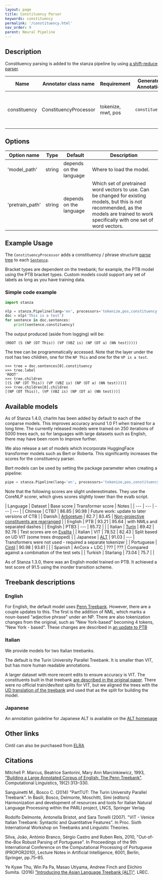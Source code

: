 ```yaml
---
layout: page
title: Constituency Parser
keywords: constituency
permalink: '/constituency.html'
nav_order: 9
parent: Neural Pipeline
---
```


## Description

Constituency parsing is added to the stanza pipeline by using [a shift-reduce parser](https://aclanthology.org/Q17-1029/).

| Name | Annotator class name | Requirement | Generated Annotation | Description |
| --- | --- | --- | --- | --- |
| constituency | ConstituencyProcessor | tokenize, mwt, pos | `constituency` | Adds the `constituency` annotation to each [`Sentence`](data_objects.md#sentence) in the `Document` |

## Options

| Option name | Type | Default | Description |
| --- | --- | --- | --- |
| 'model_path' | string | depends on the language | Where to load the model. |
| 'pretrain_path' | string | depends on the language | Which set of pretrained word vectors to use. Can be changed for existing models, but this is not recommended, as the models are trained to work specifically with one set of word vectors. |

## Example Usage

The `ConstituencyProcessor` adds a constituency / phrase structure
[parse tree](data_objects.md#parsetree) to each [`Sentence`](data_objects.md#sentence).

Bracket types are dependent on the treebank; for example, the PTB
model using the PTB bracket types.  Custom models could support any
set of labels as long as you have training data.

### Simple code example

```python
import stanza

nlp = stanza.Pipeline(lang='en', processors='tokenize,pos,constituency')
doc = nlp('This is a test')
for sentence in doc.sentences:
    print(sentence.constituency)
```

The output produced (aside from logging) will be:

```
(ROOT (S (NP (DT This)) (VP (VBZ is) (NP (DT a) (NN test)))))
```

The tree can be programmatically accessed.  Note that the layer under the root has two children, one for the `NP This` and one for the `VP is a test`.

```
>>> tree = doc.sentences[0].constituency
>>> tree.label
'ROOT'
>>> tree.children
[(S (NP (DT This)) (VP (VBZ is) (NP (DT a) (NN test))))]
>>> tree.children[0].children
[(NP (DT This)), (VP (VBZ is) (NP (DT a) (NN test)))]
```


## Available models

As of Stanza 1.4.0, charlm has been added by default to each of the
conparse models.  This improves accuracy around 1.0 F1 when trained
for a long time.  The currently released models were trained on 250
iterations of 5000 trees each, so for languages with large datasets
such as English, there may have been room to improve further.

We also release a set of models which incorporate HuggingFace
transformer models such as Bert or Roberta.  This significantly
increases the scores for the constituency parser.

Bert models can be used by setting the package parameter when creating
a pipeline:

```python
pipe = stanza.Pipeline(lang='en', processors='tokenize,pos,constituency', package={'constituency': 'wsj_bert'})
```

Note that the following scores are slight underestimates.  They use the CoreNLP scorer, which gives scores slightly lower than the evalb script.

| Language | Dataset | Base score | Transformer score | Notes |
| --- | --- | --- | --- |
| Chinese | CTB7 | 86.85 | 90.98 | Future work: update to later versions of CTB |
| Danish | [Arboretum](http://catalog.elra.info/en-us/repository/browse/ELRA-W0084/) | 82.7 | 83.45 | [Non-projective constituents are rearranged](https://github.com/stanfordnlp/stanza/blob/main/stanza/utils/datasets/constituency/convert_arboretum.py) |
| English | PTB | 93.21 | 95.64 | with NMLs and separated dashes |
| English | PTB3 | --- | 95.72 | |
| Italian | [Turin](http://www.di.unito.it/~tutreeb/treebanks.html) | 89.42 | 92.76 | Test scores are on [Evalita](http://www.di.unito.it/~tutreeb/evalita-parsingtask-11.html) |
| Italian | VIT | 78.52 | 82.43 | Split based on UD VIT (some trees dropped) |
| Japanese | [ALT](https://www2.nict.go.jp/astrec-att/member/mutiyama/ALT/) | 91.03 | --- | Transformers were not used - required a separate tokenizer |
| Portuguese | [Cintil](https://hdl.handle.net/21.11129/0000-000B-D2FE-A) | 90.98 | 93.61 | |
| Spanish | AnCora + LDC | ??? | ??? | Compared against a combination of the test sets |
| Turkish | Starlang | 73.04 | 75.7 | |

As of Stanza 1.3.0, there was an English model trained on PTB.
It achieved a test score of 91.5 using the inorder transition scheme.

## Treebank descriptions

### English

For English, the default model uses
[Penn Treebank](https://aclanthology.org/J93-2004).
However, there are a couple updates to this.  The first is the addition of NML,
which marks a noun-based "adjective phrase" under an NP.
There are also tokenization changes from the original, such as
"New York-based" becoming 4 tokens, "New York - based".
These changes are described in
[an update to PTB](https://www.ldc.upenn.edu/sites/www.ldc.upenn.edu/files/etb-supplementary-guidelines-2009-addendum.pdf)

### Italian

We provide models for two Italian treebanks.

The default is the Turin University Parallel Treebank.  It is smaller than VIT, but has more human readable annotations.

A larger dataset with more recent edits to ensure accuracy is VIT.
The constituents built in that treebank
[are described in the original paper](https://www.researchgate.net/publication/28584827_VIT_-_Venice_Italian_Treebank_Syntactic_and_Quantitative_Features).
There were no official train/dev/test splits for VIT, but we aligned the trees with the
[UD translation of the treebank](https://github.com/UniversalDependencies/UD_Italian-VIT)
and used that as the split for building the model.

### Japanese

An annotation guideline for Japanese ALT is available on the [ALT homepage](https://www2.nict.go.jp/astrec-att/member/mutiyama/ALT/)

## Other links

Cintil can also be purchased from [ELRA](https://catalogue.elra.info/en-us/repository/browse/ELRA-W0055/)

## Citations

Mitchell P. Marcus, Beatrice Santorini, Mary Ann Marcinkiewicz, 1993,
["Building a Large Annotated Corpus of English: The Penn Treebank"](https://aclanthology.org/J93-2004).
Computational Linguistics, 19(2):313–330.

Sanguinetti M., Bosco C. (2014)
"PartTUT: The Turin University Parallel Treebank".
In Basili, Bosco, Delmonte, Moschitti, Simi (editors)
Harmonization and development of resources and tools for Italian Natural Language Processing within the PARLI project, LNCS, Springer Verlag

Rodolfo Delmonte, Antonella Bristot, and Sara Tonelli (2007).
"VIT - Venice Italian Treebank: Syntactic and Quantitative Features".
In Proc. Sixth International Workshop on Treebanks and Linguistic Theories.

Silva, João, António Branco, Sérgio Castro and Ruben Reis, 2010,
"Out-of-the-Box Robust Parsing of Portuguese".
In Proceedings of the 9th International Conference on the Computational Processing of Portuguese (PROPOR2010),
Lecture Notes in Artificial Intelligence, 6001, Berlin, Springer, pp.75–85.

Ye Kyaw Thu, Win Pa Pa, Masao Utiyama, Andrew Finch and Eiichiro Sumita. (2016)
["Introducing the Asian Language Treebank (ALT)"](http://www.lrec-conf.org/proceedings/lrec2016/pdf/435_Paper.pdf). LREC.
